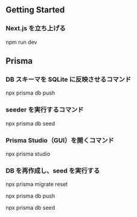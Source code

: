 ## Getting Started

### Next.js を立ち上げる

npm run dev

## Prisma

### DB スキーマを SQLite に反映させるコマンド

npx prisma db push

### seeder を実行するコマンド

npx prisma db seed

### Prisma Studio（GUI）を開くコマンド

npx prisma studio

### DB を再作成し、seed を実行する

npx prisma migrate reset

npx prisma db push

npx prisma db seed
